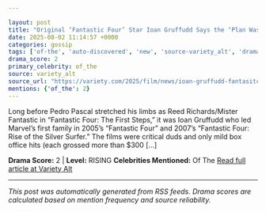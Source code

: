 ```yaml
---

layout: post
title: "Original ‘Fantastic Four’ Star Ioan Gruffudd Says the ‘Plan Was to Do Three Movies’ but Studio Cut Franchise Short: ‘Decisions Beyond My Control’"
date: 2025-08-02 11:14:57 +0000
categories: gossip
tags: ['of-the', 'auto-discovered', 'new', 'source-variety_alt', 'drama-rising']
drama_score: 2
primary_celebrity: of_the
source: variety_alt
source_url: "https://variety.com/2025/film/news/ioan-gruffudd-fantasitc-four-franchis-cut-short-1236476454/"
mentions: {'of_the': 2}
---
```


Long before Pedro Pascal stretched his limbs as Reed Richards/Mister Fantastic in “Fantastic Four: The First Steps,” it was Ioan Gruffudd who led Marvel’s first family in 2005’s “Fantastic Four” and 2007’s “Fantastic Four: Rise of the Silver Surfer.” The films were critical duds and only mild box office hits (each grossed more than $300 […]

**Drama Score:** 2 | **Level:** RISING **Celebrities Mentioned:** Of The [Read full article at Variety Alt](https://variety.com/2025/film/news/ioan-gruffudd-fantasitc-four-franchis-cut-short-1236476454/)

---

*This post was automatically generated from RSS feeds. Drama scores are calculated based on mention frequency and source reliability.*